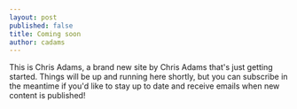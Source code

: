 ```yaml
---
layout: post
published: false
title: Coming soon
author: cadams
---
```

This is Chris Adams, a brand new site by Chris Adams that's just getting started. Things will be up and running here shortly, but you can subscribe in the meantime if you'd like to stay up to date and receive emails when new content is published!
